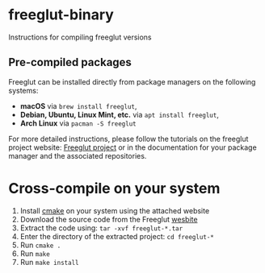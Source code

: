 # freeglut-binary
Instructions for compiling freeglut versions

## Pre-compiled packages
Freeglut can be installed directly from package managers on the following systems: 
- **macOS** via `brew install freeglut`,
- **Debian, Ubuntu, Linux Mint, etc.** via `apt install freeglut`,
- **Arch Linux** via `pacman -S freeglut`

For more detailed instructions, please follow the tutorials on the freeglut project website: [Freeglut project](https://freeglut.sourceforge.net/index.php#download) or in the documentation for your package manager and the associated repositories.

# Cross-compile on your system
1. Install [cmake](https://cmake.org/download/) on your system using the attached website
2. Download the source code from the Freeglut [wesbite](https://freeglut.sourceforge.net/index.php#download)
3. Extract the code using: `tar -xvf freeglut-*.tar`
4. Enter the directory of the extracted project: `cd freeglut-*`
5. Run `cmake .`
6. Run `make`
7. Run `make install`
